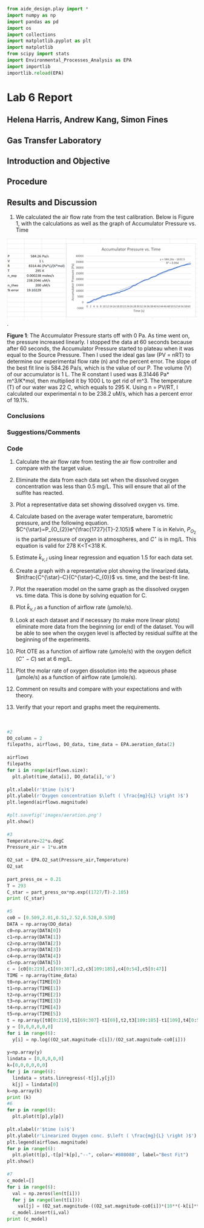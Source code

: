 ```python
from aide_design.play import *
import numpy as np
import pandas as pd
import os
import collections
import matplotlib.pyplot as plt
import matplotlib
from scipy import stats
import Environmental_Processes_Analysis as EPA
import importlib
importlib.reload(EPA)

```
# Lab 6 Report
## Helena Harris, Andrew Kang, Simon Fines
## Gas Transfer Laboratory

## Introduction and Objective



## Procedure


## Results and Discussion

1. We calculated the air flow rate from the test calibration. Below is Figure 1, with the calculations as well as the graph of Accumulator Pressure vs. Time

![AirrateFlow](https://github.com/ak694/githubcee4530-1/blob/master/Airflowrate.png?raw=true).

**Figure 1**:
The Accumulator Pressure starts off with 0 Pa. As time went on, the pressure increased linearly. I stopped the data at 60 seconds because after 60 seconds, the Accumulator Pressure started to plateau when it was equal to the Source Pressure. Then I used the ideal gas law (PV = nRT) to determine our experimental flow rate (n) and the percent error. The slope of the best fit line is 584.26 Pa/s, which is the value of our P. The volume (V) of our accumulator is 1 L. The R constant I used was 8.31446 Pa* m^3/K*mol, then multiplied it by 1000 L to get rid of m^3. The temperature (T) of our water was 22 C, which equals to 295 K. Using n = PV/RT, I calculated our experimental n to be 238.2 uM/s, which has a percent error of 19.1%.

### Conclusions



### Suggestions/Comments



### Code

1. Calculate the air flow rate from testing the air flow controller and compare with the target value.
2. Eliminate the data from each data set when the dissolved oxygen concentration was less than 0.5 mg/L. This will ensure that all of the sulfite has reacted.

3. Plot a representative data set showing dissolved oxygen vs. time.
4. Calculate   based on the average water temperature, barometric pressure, and the following equation.  $C^{\star}=P_{O_{2}}e^{\frac{1727}{T}-2.105}$ where T is in Kelvin, $P_{O_{2}}$  is the partial pressure of oxygen in atmospheres, and $C^{\star}$ is in mg/L. This equation is valid for 278 K<T<318 K.
5. Estimate $\hat{k}_{v,l}$ using linear regression and equation 1.5 for each data set.
6. Create a graph with a representative plot showing the linearized data,  $ln\frac{C^{\star}-C}{C^{\star}-C_{0}}$ vs. time, and the best-fit line.
7. Plot the reaeration model on the same graph as the dissolved oxygen vs. time data.  This is done by solving equation for C.
8. Plot $\hat{k}_{v,l}$ as a function of airflow rate (μmole/s).
9. Look at each dataset and if necessary (to make more linear plots) eliminate more data from the beginning (or end) of the dataset. You will be able to see when the oxygen level is affected by residual sulfite at the beginning of the experiments.
10. Plot OTE as a function of airflow rate (μmole/s) with the oxygen deficit $(C^{\star}-C)$ set at 6 mg/L.
11. Plot the molar rate of oxygen dissolution into the aqueous phase (μmole/s) as a function of airflow rate (μmole/s).
12. Comment on results and compare with your expectations and with theory.
13. Verify that your report and graphs meet the requirements.


```python


#2
DO_column = 2
filepaths, airflows, DO_data, time_data = EPA.aeration_data(2)

airflows
filepaths
for i in range(airflows.size):
  plt.plot(time_data[i], DO_data[i],'o')

plt.xlabel(r'$time (s)$')
plt.ylabel(r'Oxygen concentration $\left ( \frac{mg}{L} \right )$')
plt.legend(airflows.magnitude)

#plt.savefig('images/aeration.png')
plt.show()

#3
Temperature=22*u.degC
Pressure_air = 1*u.atm

O2_sat = EPA.O2_sat(Pressure_air,Temperature)
O2_sat

part_press_ox = 0.21
T = 293
C_star = part_press_ox*np.exp((1727/T)-2.105)
print (C_star)

#5
co0 = [0.509,2.01,0.51,2.52,0.528,0.539]
DATA = np.array(DO_data)
c0=np.array(DATA[0])
c1=np.array(DATA[1])
c2=np.array(DATA[2])
c3=np.array(DATA[3])
c4=np.array(DATA[4])
c5=np.array(DATA[5])
c = [c0[0:219],c1[69:307],c2,c3[109:185],c4[0:54],c5[0:47]]
TIME = np.array(time_data)
t0=np.array(TIME[0])
t1=np.array(TIME[1])
t2=np.array(TIME[2])
t3=np.array(TIME[3])
t4=np.array(TIME[4])
t5=np.array(TIME[5])
t = np.array([t0[0:219],t1[69:307]-t1[69],t2,t3[109:185]-t1[109],t4[0:54],t5[0:47]])
y = [0,0,0,0,0,0]
for i in range(6):
  y[i] = np.log((O2_sat.magnitude-c[i])/(O2_sat.magnitude-co0[i]))

y=np.array(y)
lindata = [0,0,0,0,0]
k=[0,0,0,0,0,0]
for j in range(6):
  lindata = stats.linregress(-t[j],y[j])
  k[j] = lindata[0]
k=np.array(k)
print (k)
#6
for p in range(6):
  plt.plot(t[p],y[p])

plt.xlabel(r'$time (s)$')
plt.ylabel(r'Linearized Oxygen conc. $\left ( \frac{mg}{L} \right )$')
plt.legend(airflows.magnitude)
for p in range(6):
  plt.plot(t[p],-t[p]*k[p],"--", color='#808080', label="Best Fit")
plt.show()

#7
c_model=[]
for i in range(6):
  val = np.zeros(len(t[i]))
  for j in range(len(t[i])):
    val[j] = (O2_sat.magnitude-((O2_sat.magnitude-co0[i])*(10**(-k[i]*t[i][j]))))
  c_model.insert(i,val)
print (c_model)
```
